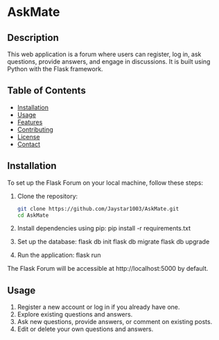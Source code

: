 # AskMate

## Description

This web application is a forum where users can register, log in, ask questions, provide answers, and engage in discussions. It is built using Python with the Flask framework.

## Table of Contents

- [Installation](#installation)
- [Usage](#usage)
- [Features](#features)
- [Contributing](#contributing)
- [License](#license)
- [Contact](#contact)

## Installation

To set up the Flask Forum on your local machine, follow these steps:

1. Clone the repository:

   ```bash
   git clone https://github.com/Jaystar1003/AskMate.git
   cd AskMate

2. Install dependencies using pip:
    pip install -r requirements.txt

3. Set up the database:
    flask db init
    flask db migrate
    flask db upgrade

4. Run the application:
    flask run

The Flask Forum will be accessible at http://localhost:5000 by default.

## Usage

1. Register a new account or log in if you already have one.
2. Explore existing questions and answers.
3. Ask new questions, provide answers, or comment on existing posts.
4. Edit or delete your own questions and answers.
